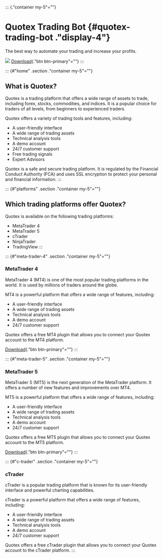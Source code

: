 ::: {."container my-5"=""}
# Quotex Trading Bot {#quotex-trading-bot ."display-4"}

The best way to automate your trading and increase your profits.

[![](https://static.quotex.io/files/10_en/300_250.jpg)](https://traff.sbs/brokerqxlid)
[Download](\%22https://traff.sbs/quotexonelink\%22){."btn
btn-primary"=""}
:::

::: {#"home" .section ."container my-5"=""}
## What is Quotex?

Quotex is a trading platform that offers a wide range of assets to
trade, including forex, stocks, commodities, and indices. It is a
popular choice for traders of all levels, from beginners to experienced
traders.

Quotex offers a variety of trading tools and features, including:

-   A user-friendly interface
-   A wide range of trading assets
-   Technical analysis tools
-   A demo account
-   24/7 customer support
-   Free trading signals
-   Expert Advisors

Quotex is a safe and secure trading platform. It is regulated by the
Financial Conduct Authority (FCA) and uses SSL encryption to protect
your personal and financial information.
:::

::: {#"platforms" .section ."container my-5"=""}
## Which trading platforms offer Quotex?

Quotex is available on the following trading platforms:

-   MetaTrader 4
-   MetaTrader 5
-   cTrader
-   NinjaTrader
-   TradingView
:::

::: {#"meta-trader-4" .section ."container my-5"=""}
### MetaTrader 4

MetaTrader 4 (MT4) is one of the most popular trading platforms in the
world. It is used by millions of traders around the globe.

MT4 is a powerful platform that offers a wide range of features,
including:

-   A user-friendly interface
-   A wide range of trading assets
-   Technical analysis tools
-   A demo account
-   24/7 customer support

Quotex offers a free MT4 plugin that allows you to connect your Quotex
account to the MT4 platform.

[Download](\%22https://traff.sbs/quotexonelink\%22){."btn
btn-primary"=""}
:::

::: {#"meta-trader-5" .section ."container my-5"=""}
### MetaTrader 5

MetaTrader 5 (MT5) is the next generation of the MetaTrader platform. It
offers a number of new features and improvements over MT4.

MT5 is a powerful platform that offers a wide range of features,
including:

-   A user-friendly interface
-   A wide range of trading assets
-   Technical analysis tools
-   A demo account
-   24/7 customer support

Quotex offers a free MT5 plugin that allows you to connect your Quotex
account to the MT5 platform.

[Download](\%22https://traff.sbs/quotexonelink\%22){."btn
btn-primary"=""}
:::

::: {#"c-trader" .section ."container my-5"=""}
### cTrader

cTrader is a popular trading platform that is known for its
user-friendly interface and powerful charting capabilities.

cTrader is a powerful platform that offers a wide range of features,
including:

-   A user-friendly interface
-   A wide range of trading assets
-   Technical analysis tools
-   A demo account
-   24/7 customer support

Quotex offers a free cTrader plugin that allows you to connect your
Quotex account to the cTrader platform.
:::


